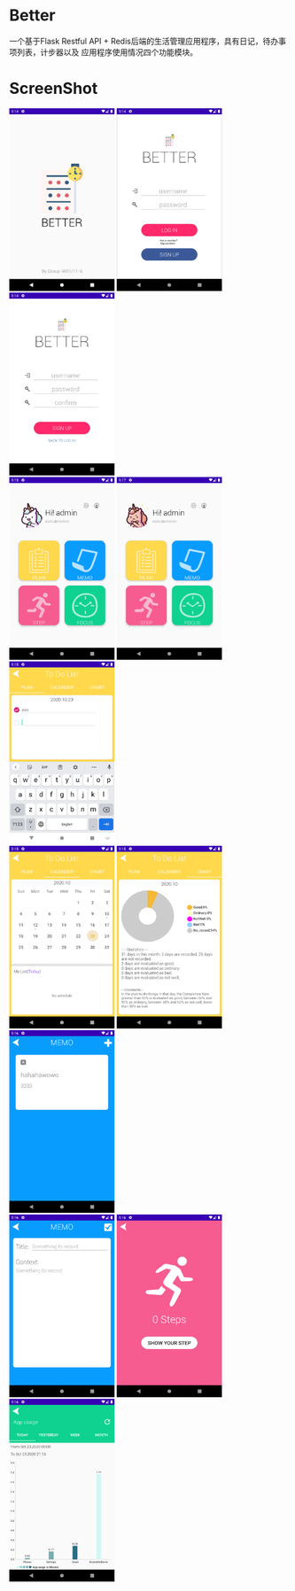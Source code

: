 # Better
一个基于Flask Restful API + Redis后端的生活管理应用程序，具有日记，待办事项列表，计步器以及
应用程序使用情况四个功能模块。

# ScreenShot
<div>
<img src="image/splash.png" height="330" width="190">
<img src="image/login.png" height="330" width="190">
<img src="image/register.png" height="330" width="190">
</div>
<div>
<img src="image/home.png" height="330" width="190">
<img src="image/home2.png" height="330" width="190">
<img src="image/plan1.png" height="330" width="190">
</div>
<div>
<img src="image/plan2.png" height="330" width="190">
<img src="image/plan3.png" height="330" width="190">
<img src="image/memo1.png" height="330" width="190">
</div>
<div>
<img src="image/memo2.png" height="330" width="190">
<img src="image/pedo.png" height="330" width="190">
<img src="image/focus1.png" height="330" width="190">
</div>